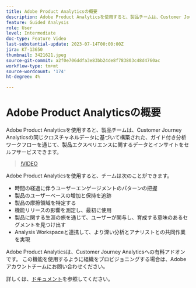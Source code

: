 ```yaml
---
title: Adobe Product Analyticsの概要
description: Adobe Product Analyticsを使用すると、製品チームは、Customer Journey Analyticsの同じクロスチャネルデータに基づいて構築された、ガイド付き分析ワークフローを通じて、製品エクスペリエンスに関するデータとインサイトをセルフサービスできます。
feature: Guided Analysis
role: User
level: Intermediate
doc-type: Feature Video
last-substantial-update: 2023-07-14T00:00:00Z
jira: KT-13650
thumbnail: 3421621.jpeg
source-git-commit: a2f0e706ddfa3e83bb24de8f783803c48d4760ac
workflow-type: tm+mt
source-wordcount: '174'
ht-degree: 4%

---
```



# Adobe Product Analyticsの概要

Adobe Product Analyticsを使用すると、製品チームは、Customer Journey Analyticsの同じクロスチャネルデータに基づいて構築された、ガイド付き分析ワークフローを通じて、製品エクスペリエンスに関するデータとインサイトをセルフサービスできます。

>[!VIDEO](https://video.tv.adobe.com/v/3421621/?learn=on)

Adobe Product Analyticsを使用すると、チームは次のことができます。

* 時間の経過に伴うユーザーエンゲージメントのパターンの把握
* 製品のユーザーベースの増加と保持を追跡
* 製品の摩擦領域を特定する
* 機能リリースの影響を測定し&#x200B;、最初に使用
* 製品に関する生涯の旅を通じて、ユーザーが関与し、育成する意味のあるセグメントを見つけ出す
* Analysis Workspaceと連携して、より深い分析とアナリストとの共同作業を実現

Adobe Product Analyticsは、Customer Journey Analyticsへの有料アドオンです。 この機能を使用するように組織をプロビジョニングする場合は、Adobeアカウントチームにお問い合わせください。

詳しくは、[ドキュメント](https://experienceleague.adobe.com/docs/analytics-platform/using/guided-analysis/overview.html)を参照してください。
